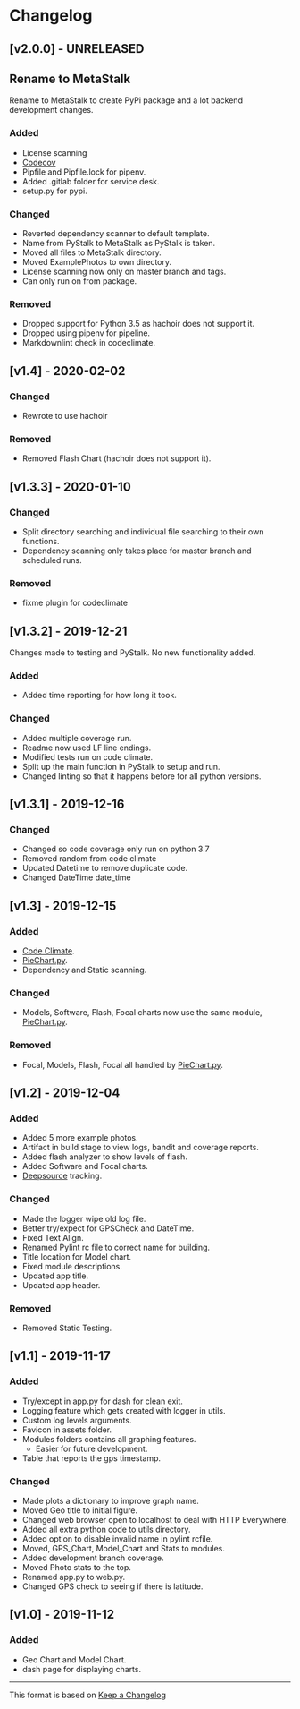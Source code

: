 # Changelog

<!-- markdownlint-disable MD024 -->

## [v2.0.0] - UNRELEASED

## Rename to MetaStalk

Rename to MetaStalk to create PyPi package and a lot backend development changes.

### Added

- License scanning
- [Codecov](https://codecov.io/gl/Cyb3r-Jak3/pystalk)
- Pipfile and Pipfile.lock for pipenv.
- Added .gitlab folder for service desk.
- setup.py for pypi.

### Changed

- Reverted dependency scanner to default template.
- Name from PyStalk to MetaStalk as PyStalk is taken.
- Moved all files to MetaStalk directory.
- Moved ExamplePhotos to own directory.
- License scanning now only on master branch and tags.
- Can only run on from package.

### Removed

- Dropped support for Python 3.5 as hachoir does not support it.
- Dropped using pipenv for pipeline.
- Markdownlint check in codeclimate.

## [v1.4] - 2020-02-02

### Changed

- Rewrote to use hachoir

### Removed

- Removed Flash Chart (hachoir does not support it).

## [v1.3.3] - 2020-01-10

### Changed

- Split directory searching and individual file searching to their own functions.
- Dependency scanning only takes place for master branch and scheduled runs.

### Removed

- fixme plugin for codeclimate

## [v1.3.2] - 2019-12-21

Changes made to testing and PyStalk. No new functionality added.

### Added

- Added time reporting for how long it took.

### Changed

- Added multiple coverage run.
- Readme now used LF line endings.
- Modified tests run on code climate.
- Split up the main function in PyStalk to setup and run.
- Changed linting so that it happens before for all python versions.

## [v1.3.1] - 2019-12-16

### Changed

- Changed so code coverage only run on python 3.7
- Removed random from code climate
- Updated Datetime to remove duplicate code.
- Changed DateTime date_time

## [v1.3] - 2019-12-15

### Added

- [Code Climate](https://codeclimate.com/github/Cyb3r-Jak3/PyStalk).
- [PieChart.py](modules/PieChart.py).
- Dependency and Static scanning.

### Changed

- Models, Software, Flash, Focal charts now use the same module, [PieChart.py](modules/PieChart.py).

### Removed

- Focal, Models, Flash, Focal all handled by [PieChart.py](modules/PieChart.py).

## [v1.2] - 2019-12-04

### Added

- Added 5 more example photos.
- Artifact in build stage to view logs, bandit and coverage reports.
- Added flash analyzer to show levels of flash.
- Added Software and Focal charts.
- [Deepsource](https://deepsource.io/gl/Cyb3r-Jak3/PyStalk/) tracking.

### Changed

- Made the logger wipe old log file.
- Better try/expect for GPSCheck and DateTime.
- Fixed Text Align.
- Renamed Pylint rc file to correct name for building.
- Title location for Model chart.
- Fixed module descriptions.
- Updated app title.
- Updated app header.

### Removed

- Removed Static Testing.

## [v1.1] - 2019-11-17

### Added

- Try/except in app.py for dash for clean exit.
- Logging feature which gets created with logger in utils.
- Custom log levels arguments.
- Favicon in assets folder.
- Modules folders contains all graphing features.
  - Easier for future development.
- Table that reports the gps timestamp.

### Changed

- Made plots a dictionary to improve graph name.
- Moved Geo title to initial figure.
- Changed web browser open to localhost to deal with HTTP Everywhere.
- Added all extra python code to utils directory.
- Added option to disable invalid name in pylint rcfile.
- Moved, GPS_Chart, Model_Chart and Stats to modules.
- Added development branch coverage.
- Moved Photo stats to the top.
- Renamed app.py to web.py.
- Changed GPS check to seeing if there is latitude.

## [v1.0] - 2019-11-12

### Added

- Geo Chart and Model Chart.
- dash page for displaying charts.

---
This format is based on [Keep a Changelog](https://keepachangelog.com/en/1.0.0/)
